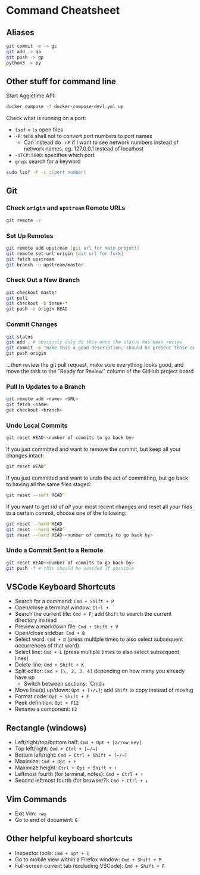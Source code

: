 # Command Cheatsheet

## Aliases
```zsh
git commit -m -> gc
git add -> ga
git push -> gp
python3 -> py
```
## Other stuff for command line

Start Aggietime API: 
```zsh
docker compose -f docker-compose-devl.yml up
```
Check what is running on a port: 
* `lsof` = `ls` open files
* `-P`: tells shell not to convert port numbers to port names
    * Can instead do `-nP` if I want to see network numbers instead of network names, eg. 127.0.0.1 instead of localhost
* `-iTCP:5000`: specifies which port
* `grep`: search for a keyword
```zsh
sudo lsof -P -i :[port number]
```

## Git

### Check `origin` and `upstream` Remote URLs

```zsh
git remote -v
```

### Set Up Remotes

```zsh
git remote add upstream [git url for main project]
git remote set-url origin [git url for fork]
git fetch upstream
git branch -u upstream/master
```

### Check Out a New Branch

```zsh
git checkout master
git pull
git checkout -b issue-*
git push -u origin HEAD
```

### Commit Changes

```zsh
git status
git add . # obviously only do this once the status has been review
git commit -m "make this a good description; should be present tense and treated as instructions for what you did"
git push origin
```
...then review the git pull request, make sure everything looks good, and move the task to the "Ready for Review" column of the GitHub project board

### Pull In Updates to a Branch

```zsh
git remote add <name> <URL>
git fetch <name>
get checkout <branch>
```

### Undo Local Commits

```zsh
git reset HEAD~<number of commits to go back by>
```
If you just committed and want to remove the commit, but keep all your changes intact:
```zsh
git reset HEAD^
```
If you just committed and want to undo the act of committing, but go back to having all the same files staged:
```zsh
git reset --soft HEAD^
```
If you want to get rid of _all_ your most recent changes and reset all your files to a certain commit, choose one of the following:
```zsh
git reset --hard HEAD
git reset --hard HEAD^
git reset --hard HEAD~<number of commits to go back by>
```

### Undo a Commit Sent to a Remote

```bash
git reset HEAD~<number of commits to go back by>
git push -f # this should be avoided if possible
```

## VSCode Keyboard Shortcuts

* Search for a command: `Cmd + Shift + P`
* Open/close a terminal window: `Ctrl + ` `
* Search the current file: `Cmd + F`; add  `Shift` to search the current directory instead
* Preview a markdown file: `Cmd + Shift + V`
* Open/close sidebar: `Cmd + B`
* Select word: `Cmd + D` (press multiple times to also select subsequent occurrences of that word)
* Select line: `Cmd + L` (press multiple times to also select subsequent lines)
* Delete line: `Cmd + Shift + K`
* Split editor: `Cmd + [\, 2, 3, 4]` depending on how many you already have up
    * Switch between sections: `Cmd+
* Move line(s) up/down: `Opt + [↑/↓]`; add `Shift` to copy instead of moving
* Format code: `Opt + Shift + F`
* Peek definition: `Opt + F12`
* Rename a component: `F2`



## Rectangle (windows)

* Left/right/top/bottom half: `Cmd + Opt + [arrow key]`
* Top left/right: `Cmd + Ctrl + [←/→]`
* Bottom left/right: `Cmd + Ctrl + Shift + [←/→]`
* Maximize: `Cmd + Opt + F`
* Maximize height: `Ctrl + Opt + Shift + ↑` 
* Leftmost fourth (for terminal, notes): `Cmd + Ctrl + ↑`
* Second leftmost fourth (for browser?): `Cmd + Ctrl + ↓`

## Vim Commands

* Exit Vim: `:wq`
* Go to end of document: `G`

## Other helpful keyboard shortcuts

* Inspector tools: `Cmd + Opt + I`
* Go to mobile view within a Firefox window: `Cmd + Shift + M`
* Full-screen current tab (excluding VSCode): `Cmd + Shift + F`